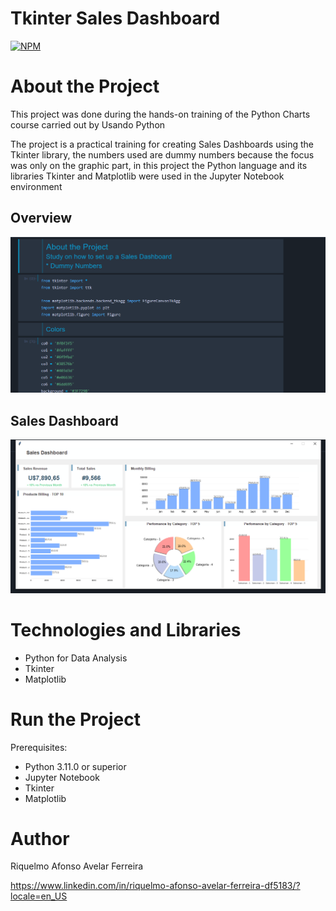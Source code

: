 # Tkinter Sales Dashboard
[![NPM](https://img.shields.io/npm/l/react)](https://github.com/RiquelmoFerreira/Tkinter_Dashboard/blob/main/LICENSE)

# About the Project

This project was done during the hands-on training of the Python Charts course carried out by Usando Python

The project is a practical training for creating Sales Dashboards using the Tkinter library, the numbers used are dummy numbers because the focus was only on the graphic part, in this project the Python language and its libraries Tkinter and Matplotlib were used in the Jupyter Notebook environment

## Overview
![InitialVision](https://github.com/RiquelmoFerreira/Tkinter_Dashboard/blob/main/Overview.png)

## Sales Dashboard
![Dashboard](https://github.com/RiquelmoFerreira/Tkinter_Dashboard/blob/main/Dashboard.png)

# Technologies and Libraries

- Python for Data Analysis
- Tkinter
- Matplotlib

# Run the Project
Prerequisites:
- Python 3.11.0 or superior
- Jupyter Notebook
- Tkinter
- Matplotlib

# Author
Riquelmo Afonso Avelar Ferreira

https://www.linkedin.com/in/riquelmo-afonso-avelar-ferreira-df5183/?locale=en_US


 
